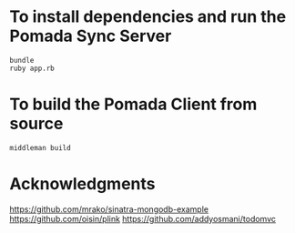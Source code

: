 # To install dependencies and run the Pomada Sync Server

    bundle
    ruby app.rb

# To build the Pomada Client from source

    middleman build

# Acknowledgments

https://github.com/mrako/sinatra-mongodb-example
https://github.com/oisin/plink
https://github.com/addyosmani/todomvc
